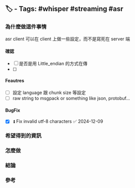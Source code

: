 ## 🏷️ - Tags: #whisper #streaming #asr

### 為什麼做這件事情
asr client 可以在 client 上做一些設定，而不是寫死在 server 端
#### 確認
- [ ] 是否是用 Little_endian 的方式在傳
- [ ] 
#### Feautres
- [ ]  設定 language 跟 chunk size 等設定
- [ ]  raw string to msgpack or something like json, protobuf...

#### BugFix
- [x] ⏫ Fix invalid utf-8 characters ✅ 2024-12-09

### 希望得到的資訊
### 怎麼做
### 結論
### 參考